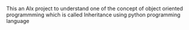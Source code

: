 This an Alx project to understand one of the concept of object oriented programmming which is called Inheritance using python programming language
